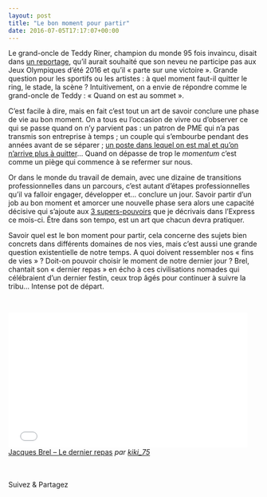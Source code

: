 ```yaml
---
layout: post
title: "Le bon moment pour partir"
date: 2016-07-05T17:17:07+00:00
---
```

<div class="entry-content" itemprop="text">
<p>Le grand-oncle de Teddy Riner, champion du monde 95 fois invaincu, disait dans <a href="http://www.canalplus.fr/c-infos-documentaires/pid8489-dans-l-ombre-de-teddy-riner.html" target="_blank">un reportage</a>, qu’il aurait souhaité que son neveu ne participe pas aux Jeux Olympiques d’été 2016 et qu’il « parte sur une victoire ». Grande question pour les sportifs ou les artistes : à quel moment faut-il quitter le ring, le stade, la scène ? Intuitivement, on a envie de répondre comme le grand-oncle de Teddy : « Quand on est au sommet ».</p>
<p style="text-align: left;">C’est facile à dire, mais en fait c’est tout un art de savoir conclure une phase de vie au bon moment. On a tous eu l’occasion de vivre ou d’observer ce qui se passe quand on n’y parvient pas : un patron de PME qui n’a pas transmis son entreprise à temps ; un couple qui s’embourbe pendant des années avant de se séparer ; <a href="http://www.juliecoudry.com/quitter-son-job-ces-heros-qui-nous-paralysent/" target="_blank">un poste dans lequel on est mal et qu’on n’arrive plus à quitter</a>… Quand on dépasse de trop le <em>momentum </em>c’est comme un piège qui commence à se refermer sur nous.</p>
<p>Or dans le monde du travail de demain, avec une dizaine de transitions professionnelles dans un parcours, c’est autant d’étapes professionnelles qu’il va falloir engager, développer et… conclure un jour. Savoir partir d’un job au bon moment et amorcer une nouvelle phase sera alors une capacité décisive qui s’ajoute aux <a href="http://www.lexpress.fr/emploi/faut-il-des-super-pouvoirs-pour-trouver-un-job_1799729.html" target="_blank">3 supers-pouvoirs</a> que je décrivais dans l’Express ce mois-ci. Être dans son tempo, est un art que chacun devra pratiquer.</p>
<p>Savoir quel est le bon moment pour partir, cela concerne des sujets bien concrets dans différents domaines de nos vies, mais c’est aussi une grande question existentielle de notre temps. A quoi doivent ressembler nos « fins de vies » ? Doit-on pouvoir choisir le moment de notre dernier jour ? Brel, chantait son « dernier repas » en écho à ces civilisations nomades qui célébraient d’un dernier festin, ceux trop âgés pour continuer à suivre la tribu… Intense pot de départ.</p>
<p> </p>
<p><iframe src="//www.dailymotion.com/embed/video/x33at5" width="480" height="270" frameborder="0" allowfullscreen="allowfullscreen"></iframe><br>
<a href="http://www.dailymotion.com/video/x33at5_jacques-brel-le-dernier-repas_music" target="_blank">Jacques Brel – Le dernier repas</a> <i>par <a href="http://www.dailymotion.com/kiki_75" target="_blank">kiki_75</a></i></p>
<p> </p>
<div class="sfsi_Sicons" style="width: 100%; display: inline-block; vertical-align: middle; text-align:left">
<div style="margin:0px 8px 0px 0px; line-height: 24px"><span>Suivez &amp; Partagez</span></div>
<div class="sfsi_socialwpr">
<div class="sf_fb" style="text-align:left;width:98px"><div class="fb-like" href="http://www.juliecoudry.com/le-bon-moment-pour-partir/" width="180" send="false" showfaces="false" action="like" data-share="true" data-layout="button"></div></div>
<div class="sf_twiter" style="text-align:left;float:left;width:auto"><a href="http://twitter.com/share" data-count="none" class="sr-twitter-button twitter-share-button" lang="en" data-url="http://www.juliecoudry.com/le-bon-moment-pour-partir/" data-text="Le bon moment pour partir"></a></div>
</div>
</div>
<!--<rdf:RDF xmlns:rdf="http://www.w3.org/1999/02/22-rdf-syntax-ns#"
			xmlns:dc="http://purl.org/dc/elements/1.1/"
			xmlns:trackback="http://madskills.com/public/xml/rss/module/trackback/">
		<rdf:Description rdf:about="http://www.juliecoudry.com/le-bon-moment-pour-partir/"
    dc:identifier="http://www.juliecoudry.com/le-bon-moment-pour-partir/"
    dc:title="Le bon moment pour partir"
    trackback:ping="http://www.juliecoudry.com/le-bon-moment-pour-partir/trackback/" />
</rdf:RDF>-->
</div>
